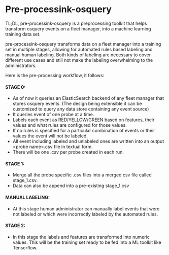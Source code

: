 # Pre-processink-osquery
TL;DL, pre-processink-osquery is a preprocessing toolkit that helps transform osquery events on a fleet manager, into a machine learning training data set. 

pre-processink-osquery transforms data on a fleet manager into a training set in multiple stages, allowing for automated rules based labeling and manual human labeling. Both kinds of labeling are necessary to cover different use cases and still not make the labeling overwhelming to the administrators.

Here is the pre-processing workflow, it follows:

#### STAGE 0:
 - As of now it queries an ElasticSearch backend of any fleet manager that stores osquery events. (The design being extensible it can be customized to query any data store containing any event source)
 - It queries event of one probe at a time.
 - Labels each event as RED/YELLOW/GREEN based on features, their values and what rules are configured for those values. 
 - If no rules is specified for a particular combination of events or their values the event will not be labeled.
 - All event including labeled and unlabeled ones are written into an output \<probe name>.csv file in textual form.
 - There will be one .csv per probe created in each run.

#### STAGE 1:
 - Merge all the probe specific .csv files into a merged csv file called stage_1.csv. 
 - Data can also be append into a pre-existing stage_1.csv

#### MANUAL LABELING:
 - At this stage human administrator can manually label events that were not labeled or which were incorrectly labeled by the automated rules.

#### STAGE 2:
 - In this stage the labels and features are transformed into numeric values. This will be the training set ready to be fed into a ML toolkit like Tensorflow.
